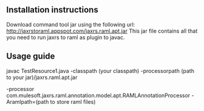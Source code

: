 ## Installation instructions
 
 Download command tool jar using the following url: http://jaxrstoraml.appspot.com/jaxrs.raml.apt.jar
 This jar file contains all that you need to run jaxrs to raml as plugin to javac.
 
 
## Usage guide


javac TestResource1.java -classpath (your classpath) -processorpath (path to your jar)/jaxrs.raml.apt.jar

-processor com.mulesoft.jaxrs.raml.annotation.model.apt.RAMLAnnotationProcessor 
-Aramlpath=(path to store raml files)


